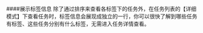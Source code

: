 ####展示标签信息
除了通过排序来查看各标签下的任务外，在任务列表的【详细模式】下查看任务时，标签信息会展现成独立的一行，你可以很快了解到哪些任务有标签、这些任务分别有什么标签，无需进入任务详情查看。



